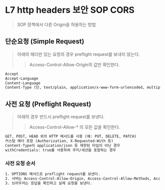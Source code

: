# L7 http headers 보안 SOP CORS

> SOP 정책에서 다른 Origin을 허용하는 방법

## 단순요청 (Simple Request)

> 아래의 헤더만 있는 요청의 경우 preflight request를 보내지 않는다.
>
> > Access-Control-Allow-Origin의 값만 확인한다.

```txt
Accept
Accept-Language
Content-Language
Content-Type (단, text/plain, application/x-www-form-urlencoded, multipart/form-data)
```

## 사전 요청 (Preflight Request)

> 아래의 경우 반드시 preflight request를 보낸다.
>
> > Access-Control-Allow-\* 의 모든 값을 확인한다.

```txt
GET, POST, HEAD 외의 HTTP 메서드를 사용 (예: PUT, DELETE, PATCH)
커스텀 헤더 포함 (Authorization, X-Requested-With 등)
Content-Type이 application/json 등 제한된 타입이 아닌 경우
withCredentials: true를 사용하여 쿠키/세션을 포함하는 경우
```

### 사전 요청 순서

```txt
1. OPTIONS 메서드로 preflight request를 보낸다.
2. 서버는 Access-Control-Allow-Origin, Access-Control-Allow-Methods, Access-Control-Allow-Headers, Access-Control-Allow-Credentials 헤더를 포함한 응답을 보낸다.
3. 브라우저는 응답을 확인하고 실제 요청을 보낸다.
```
